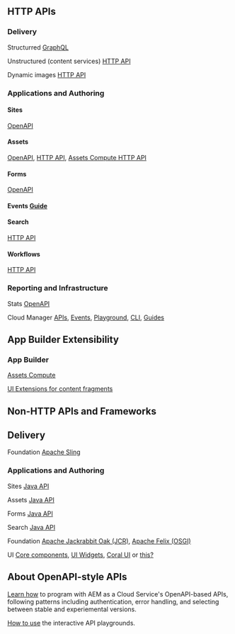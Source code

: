 ## HTTP APIs

<DiscoverBlock slots="heading, text"/>

### Delivery

<DiscoverBlock slots="link, text"/>

Structurred [GraphQL](https://experienceleague.adobe.com/docs/experience-manager-cloud-service/content/headless/graphql-api/content-fragments.html)

<DiscoverBlock slots="link, text"/>

Unstructured (content services) [HTTP API](https://experienceleague.adobe.com/docs/experience-manager-cloud-service/content/implementing/developing/full-stack/components-templates/json-exporter.html?lang=en)

<DiscoverBlock slots="link, text"/>

Dynamic images [HTTP API](https://experienceleague.adobe.com/docs/experience-manager-core-components/using/developing/web-optimized-image-delivery.html?lang=en)

<DiscoverBlock slots="heading, text"/>

### Applications and Authoring

<DiscoverBlock slots=" heading, link, text"/>

#### Sites

[OpenAPI](https://developer-stage.adobe.com/experience-cloud/experience-manager-apis/api/#sites)

<DiscoverBlock slots="heading, link, text"/>

#### Assets

[OpenAPI](https://developer-stage.adobe.com/experience-cloud/experience-manager-apis/api/#assets), [HTTP API](https://experienceleague.adobe.com/docs/experience-manager-cloud-service/content/assets/admin/mac-api-assets.html?lang=en), [Assets Compute HTTP API](https://experienceleague.adobe.com/docs/asset-compute/using/api.html?lang=en)

<DiscoverBlock slots=" heading, link, text"/>

#### Forms

[OpenAPI](https://developer-stage.adobe.com/experience-cloud/experience-manager-apis/api/#forms)

<DiscoverBlock slots="heading, link, text"/>

#### Events [Guide](https://developer.adobe.com/events/docs/guides/using/aem/)

<DiscoverBlock slots="heading, link, text"/>

#### Search 

[HTTP API](https://experienceleague.adobe.com/docs/experience-manager-cloud-service/content/implementing/developing/full-stack/search/query-builder-api.html?lang=en)

<DiscoverBlock slots="heading, link, text"/>

#### Workflows

[HTTP API](https://experienceleague.adobe.com/docs/experience-manager-65/developing/extending-aem/extending-workflows/workflows-program-interaction.html?lang=en)

<DiscoverBlock slots="heading, text"/>

### Reporting and Infrastructure

<DiscoverBlock slots="link, text"/>

Stats [OpenAPI](https://developer-stage.adobe.com/experience-cloud/experience-manager-apis/api/#stats)

<DiscoverBlock slots="link, text"/>

Cloud Manager [APIs](https://developer.adobe.com/experience-cloud/cloud-manager/reference/api/), [Events](https://developer.adobe.com/experience-cloud/cloud-manager/reference/events/), [Playground](https://developer.adobe.com/experience-cloud/cloud-manager/reference/playground/), [CLI](https://developer.adobe.com/experience-cloud/cloud-manager/cli-and-sdks/), [Guides](https://developer.adobe.com/experience-cloud/cloud-manager/)

<DiscoverBlock slots="heading, link, text"/>

## App Builder Extensibility

<DiscoverBlock slots="heading, link, text"/>

### App Builder

<DiscoverBlock slots="link, text"/>

[Assets Compute](https://experienceleague.adobe.com/docs/asset-compute/using/extend/understand-extensibility.html?lang=en)

<DiscoverBlock slots="link, text"/>

[UI Extensions for content fragments](https://developer.adobe.com/uix/docs/)

<DiscoverBlock slots="heading, link, text"/>

## Non-HTTP APIs and Frameworks

## Delivery

<DiscoverBlock slots="link, text"/>

Foundation [Apache Sling](https://sling.apache.org/apidocs/sling11/)

<DiscoverBlock slots="heading, link, text"/>

### Applications and Authoring

<DiscoverBlock slots="link, text"/>

Sites [Java API](https://javadoc.io/doc/com.adobe.aem/aem-sdk-api/latest/com/day/cq/wcm/api/package-summary.html)

<DiscoverBlock slots="link, text"/>

Assets [Java API](https://javadoc.io/doc/com.adobe.aem/aem-sdk-api/latest/com/day/cq/dam/api/package-summary.html)

<DiscoverBlock slots="link, text"/>

Forms [Java API](https://javadoc.io/doc/com.adobe.aem/aem-sdk-api/latest/index.html)

<DiscoverBlock slots="link, text"/>

Search [Java API](https://experienceleague.adobe.com/docs/experience-manager-cloud-service/content/implementing/developing/full-stack/search/query-builder-api.html?lang=en#example-query-builder-api-usage)

<DiscoverBlock slots="link, text"/>

Foundation [Apache Jackrabbit Oak (JCR)](https://jackrabbit.apache.org/oak/docs/oak_api/overview.html), [Apache Felix (OSGI)](https://felix.apache.org/documentation/index.html)

<DiscoverBlock slots="link, text"/>

UI [Core components](https://experienceleague.adobe.com/docs/experience-manager-core-components/using/introduction.html?lang=en), [UI Widgets](https://developer.adobe.com/experience-manager/reference-materials/6-5/granite-ui/api/jcr_root/libs/granite/ui/index.html), [Coral UI]( https://developer.adobe.com/experience-manager/reference-materials/6-5/coral-ui/coralui3/index.html) or [this?](https://opensource.adobe.com/coral-spectrum/documentation/)

<DiscoverBlock slots="heading, text"/>

## About OpenAPI-style APIs

<DiscoverBlock slots="link, text"/>

[Learn how](https://developer-stage.adobe.com/experience-cloud/experience-manager-apis/guides/how-to/) to program with AEM as a Cloud Service's OpenAPI-based APIs, following patterns including authentication, error handling, and selecting between stable and experiemental versions.

<DiscoverBlock slots="link, text"/>

[How to use](https://developer-stage.adobe.com/experience-cloud/experience-manager-apis/guides/using/) the interactive API playgrounds.
